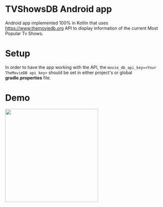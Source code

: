 # TVShowsDB Android app
Android app implemented 100% in Kotlin that uses https://www.themoviedb.org API to display information of the current Most Popular Tv Shows.

# Setup
In order to have the app working with the API, the `movie_db_api_key=<Your TheMovieDB api key>` should be set in either project's or global <b>gradle.properties</b> file.

# Demo
<img src="https://github.com/nico-gonzalez/TVShowsDB/blob/main/assets/corn-demo.gif?raw=true" width="300"/>
